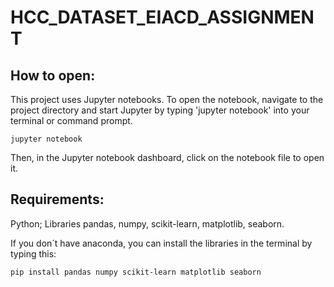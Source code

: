 # HCC_DATASET_EIACD_ASSIGNMENT

How to open:
---

This project uses Jupyter notebooks.
To open the notebook, navigate to the project directory and start Jupyter by typing 'jupyter notebook' into your terminal or command prompt.
```
jupyter notebook
```
Then, in the Jupyter notebook dashboard, click on the notebook file to open it.


Requirements:
---

Python;
Libraries pandas, numpy, scikit-learn, matplotlib, seaborn.

If you don´t have anaconda, you can install the libraries in the terminal by typing this:

```
pip install pandas numpy scikit-learn matplotlib seaborn
```
